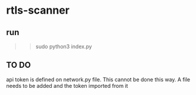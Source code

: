 # rtls-scanner

## run
  >> sudo python3 index.py

## TO DO

  api token is defined on network.py file. This cannot be done this way.
  A file needs to be added and the token imported from it 
